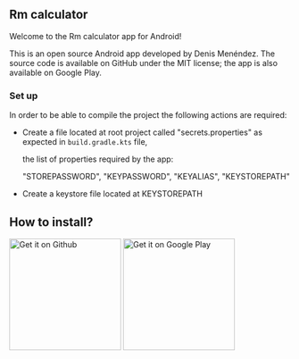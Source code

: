 ## Rm calculator

Welcome to the Rm calculator app for Android!

This is an open source Android app developed by Denis Menéndez. The source code is available on GitHub under the MIT license; the app is also available on Google Play.

### Set up

In order to be able to compile the project the following actions are required:

- Create a file located at root project called "secrets.properties" as expected in `build.gradle.kts` file,

  the list of properties required by the app:

  "STOREPASSWORD",
  "KEYPASSWORD",
  "KEYALIAS",
  "KEYSTOREPATH"

- Create a keystore file located at KEYSTOREPATH


## How to install?


<a href="https://github.com/denexp/rm-calculator/releases/latest"><img alt='Get it on Github' src='' width=200/></a>
<a href='https://play.google.com/store/apps/details?id=com.denisdev.rmcalculator'><img alt='Get it on Google Play' src='https://play.google.com/intl/en_us/badges/static/images/badges/en_badge_web_generic.png' width=200/></a>
